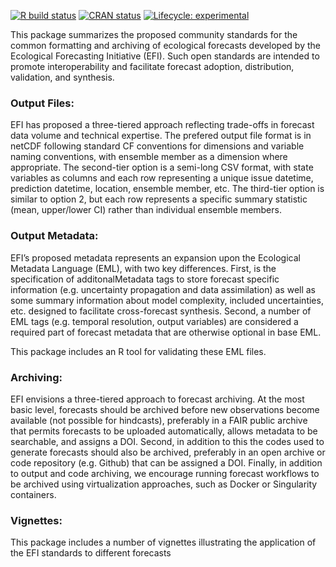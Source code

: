   <!-- badges: start -->
  [![R build status](https://github.com/cboettig/forecast-standards/workflows/R-CMD-check/badge.svg)](https://github.com/cboettig/forecast-standards/actions) 
  [![CRAN status](https://www.r-pkg.org/badges/version/EFIstandards)](https://CRAN.R-project.org/package=EFIstandards)
  [![Lifecycle: experimental](https://img.shields.io/badge/lifecycle-experimental-orange.svg)](https://www.tidyverse.org/lifecycle/#experimental)
  <!-- badges: end -->


This package summarizes the proposed community standards for the common formatting and archiving of ecological forecasts developed by the Ecological Forecasting Initiative (EFI). Such open standards are intended to promote interoperability and facilitate forecast adoption, distribution, validation, and synthesis. 

### Output Files:

EFI has proposed a three-tiered approach reflecting trade-offs in forecast data volume and technical expertise. The prefered output file format is in netCDF following standard CF conventions for dimensions and variable naming conventions, with ensemble member as a dimension where appropriate. The second-tier option is a semi-long CSV format, with state variables as columns and each row representing a unique issue datetime, prediction datetime, location, ensemble member, etc. The third-tier option is similar to option 2, but each row represents a specific summary statistic (mean, upper/lower CI) rather than individual ensemble members.

### Output Metadata:

EFI’s proposed metadata represents an expansion upon the Ecological Metadata Language (EML), with two key differences. First, is the specification of additonalMetadata tags to store forecast specific information (e.g. uncertainty propagation and data assimilation) as well as some summary information about model complexity, included uncertainties, etc. designed to facilitate cross-forecast synthesis. Second, a number of EML tags (e.g. temporal resolution, output variables) are considered a required part of forecast metadata that are otherwise optional in base EML.

This package includes an R tool for validating these EML files.

### Archiving:

EFI envisions a three-tiered approach to forecast archiving. At the most basic level, forecasts should be archived before new observations become available (not possible for hindcasts), preferably in a FAIR public archive that permits forecasts to be uploaded automatically, allows metadata to be searchable, and assigns a DOI. Second, in addition to this the codes used to generate forecasts should also be archived, preferably in an open archive or code repository (e.g. Github) that can be assigned a DOI. Finally, in addition to output and code archiving, we encourage running forecast workflows to be archived using virtualization approaches, such as Docker or Singularity containers.

### Vignettes:

This package includes a number of vignettes illustrating the application of the EFI standards to different forecasts

